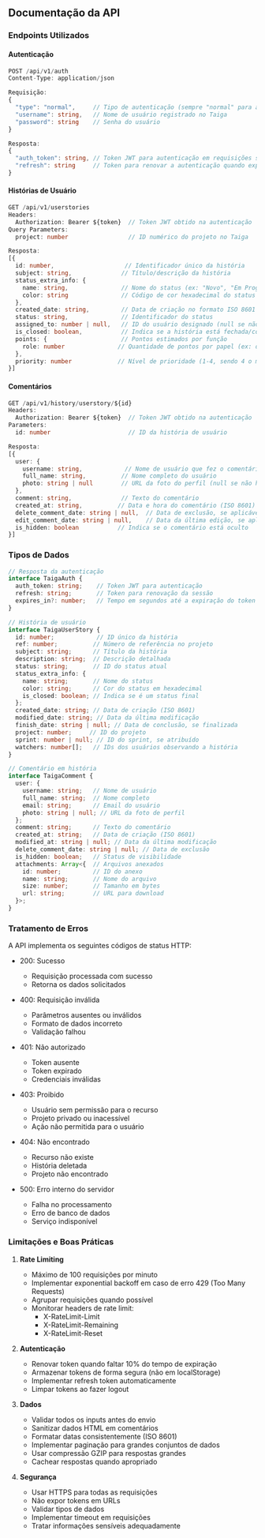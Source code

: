 ## Documentação da API

### Endpoints Utilizados

#### Autenticação

```typescript
POST /api/v1/auth
Content-Type: application/json

Requisição:
{
  "type": "normal",     // Tipo de autenticação (sempre "normal" para autenticação básica)
  "username": string,   // Nome de usuário registrado no Taiga
  "password": string    // Senha do usuário
}

Resposta:
{
  "auth_token": string, // Token JWT para autenticação em requisições subsequentes
  "refresh": string     // Token para renovar a autenticação quando expirada
}
```

#### Histórias de Usuário

```typescript
GET /api/v1/userstories
Headers:
  Authorization: Bearer ${token}  // Token JWT obtido na autenticação
Query Parameters:
  project: number                 // ID numérico do projeto no Taiga

Resposta:
[{
  id: number,                    // Identificador único da história
  subject: string,              // Título/descrição da história
  status_extra_info: {
    name: string,               // Nome do status (ex: "Novo", "Em Progresso", "Concluído")
    color: string               // Código de cor hexadecimal do status (ex: "#FF0000")
  },
  created_date: string,         // Data de criação no formato ISO 8601 (ex: "2024-03-15T10:30:00Z")
  status: string,               // Identificador do status
  assigned_to: number | null,   // ID do usuário designado (null se não atribuído)
  is_closed: boolean,           // Indica se a história está fechada/concluída
  points: {                     // Pontos estimados por função
    role: number               // Quantidade de pontos por papel (ex: desenvolvedor, tester)
  },
  priority: number             // Nível de prioridade (1-4, sendo 4 o mais prioritário)
}]
```

#### Comentários

```typescript
GET /api/v1/history/userstory/${id}
Headers:
  Authorization: Bearer ${token}  // Token JWT obtido na autenticação
Parameters:
  id: number                      // ID da história de usuário

Resposta:
[{
  user: {
    username: string,            // Nome de usuário que fez o comentário
    full_name: string,          // Nome completo do usuário
    photo: string | null        // URL da foto do perfil (null se não houver)
  },
  comment: string,              // Texto do comentário
  created_at: string,          // Data e hora do comentário (ISO 8601)
  delete_comment_date: string | null,  // Data de exclusão, se aplicável
  edit_comment_date: string | null,    // Data da última edição, se aplicável
  is_hidden: boolean           // Indica se o comentário está oculto
}]
```

### Tipos de Dados

```typescript
// Resposta da autenticação
interface TaigaAuth {
  auth_token: string;    // Token JWT para autenticação
  refresh: string;       // Token para renovação da sessão
  expires_in?: number;   // Tempo em segundos até a expiração do token
}

// História de usuário
interface TaigaUserStory {
  id: number;            // ID único da história
  ref: number;          // Número de referência no projeto
  subject: string;      // Título da história
  description: string;  // Descrição detalhada
  status: string;       // ID do status atual
  status_extra_info: {
    name: string;       // Nome do status
    color: string;      // Cor do status em hexadecimal
    is_closed: boolean; // Indica se é um status final
  };
  created_date: string; // Data de criação (ISO 8601)
  modified_date: string; // Data da última modificação
  finish_date: string | null; // Data de conclusão, se finalizada
  project: number;     // ID do projeto
  sprint: number | null; // ID do sprint, se atribuído
  watchers: number[];   // IDs dos usuários observando a história
}

// Comentário em história
interface TaigaComment {
  user: {
    username: string;   // Nome de usuário
    full_name: string;  // Nome completo
    email: string;      // Email do usuário
    photo: string | null; // URL da foto de perfil
  };
  comment: string;      // Texto do comentário
  created_at: string;   // Data de criação (ISO 8601)
  modified_at: string | null; // Data da última modificação
  delete_comment_date: string | null; // Data de exclusão
  is_hidden: boolean;   // Status de visibilidade
  attachments: Array<{  // Arquivos anexados
    id: number;         // ID do anexo
    name: string;       // Nome do arquivo
    size: number;       // Tamanho em bytes
    url: string;        // URL para download
  }>;
}
```

### Tratamento de Erros

A API implementa os seguintes códigos de status HTTP:

- 200: Sucesso
  - Requisição processada com sucesso
  - Retorna os dados solicitados

- 400: Requisição inválida
  - Parâmetros ausentes ou inválidos
  - Formato de dados incorreto
  - Validação falhou

- 401: Não autorizado
  - Token ausente
  - Token expirado
  - Credenciais inválidas

- 403: Proibido
  - Usuário sem permissão para o recurso
  - Projeto privado ou inacessível
  - Ação não permitida para o usuário

- 404: Não encontrado
  - Recurso não existe
  - História deletada
  - Projeto não encontrado

- 500: Erro interno do servidor
  - Falha no processamento
  - Erro de banco de dados
  - Serviço indisponível

### Limitações e Boas Práticas

1. **Rate Limiting**
   - Máximo de 100 requisições por minuto
   - Implementar exponential backoff em caso de erro 429 (Too Many Requests)
   - Agrupar requisições quando possível
   - Monitorar headers de rate limit:
     - X-RateLimit-Limit
     - X-RateLimit-Remaining
     - X-RateLimit-Reset

2. **Autenticação**
   - Renovar token quando faltar 10% do tempo de expiração
   - Armazenar tokens de forma segura (não em localStorage)
   - Implementar refresh token automaticamente
   - Limpar tokens ao fazer logout

3. **Dados**
   - Validar todos os inputs antes do envio
   - Sanitizar dados HTML em comentários
   - Formatar datas consistentemente (ISO 8601)
   - Implementar paginação para grandes conjuntos de dados
   - Usar compressão GZIP para respostas grandes
   - Cachear respostas quando apropriado

4. **Segurança**
   - Usar HTTPS para todas as requisições
   - Não expor tokens em URLs
   - Validar tipos de dados
   - Implementar timeout em requisições
   - Tratar informações sensíveis adequadamente